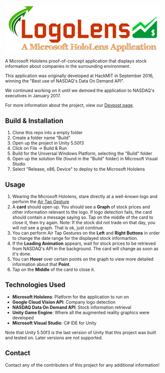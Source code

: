 ![Alt text](LogoLens.png?raw=true "Title")

A Microsoft Hololens proof-of-concept application that displays stock information about companies in the surrounding environment.

This application was originally developed at HackMIT in September 2016, winning the "Best use of NASDAQ's Data On Demand API".

We continued working on it until we demoed the application to NASDAQ's executives in January 2017.

For more information about the project, view our [Devpost page](https://devpost.com/software/logo-locator).

## Build & Installation

1. Clone this repo into a empty folder
2. Create a folder name "Build"
2. Open up the project in Unity 5.50f3
3. Click on File -> Build & Run
4. Build for the Universal Windows Platform, selecting the "Build" folder
5. Open up the solution file (found in the "Build" folder) in Microsoft Visual Studio
6. Select "Release, x86, Device" to deploy to the Microsoft Hololens

## Usage

1. Wearing the Microsoft Hololens, stare directly at a well-known logo and perform the [Air Tap Gesture](https://developer.microsoft.com/en-us/windows/holographic/gestures)
2. A **card** should open up. You should see a **Graph** of stock prices and other information relevant to the logo. If logo detection fails, the card should contain a message saying so. Tap on the middle of the card to close it, then try again. Note: If the stock did not trade on that day, you will not see a graph. That is ok, just continue.
3. You can perform Air Tap Gestures on the **Left** and **Right Buttons** in order to change the date range for the displayed stock informartion.
4. If the **Loading Animation** appears, wait for stock prices to be retrieved from NASDAQ's API in the background. The card will change as soon as it's done.
5. You can **Hover** over certain points on the graph to view more detailed information about that **Point**.
6. Tap on the **Middle** of the card to close it.

## Technologies Used

* **Microsoft Hololens**: Platform for the application to run on
* **Google Cloud Vision API**: Company logo detection
* **NASDAQ Data On Demand API**: Stock information retrieval
* **Unity Game Engine**: Where all the augmented reality graphics were developed
* **Microsoft Visual Studio**: C# IDE for Unity

Note that Unity 5.50f3 is the last version of Unity that this project was built and tested on. Later versions are not supported.

## Contact

Contact any of the contributers of this project for any additional information!


